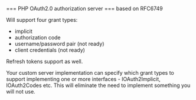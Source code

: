 === PHP OAuth2.0 authorization server ===
based on RFC6749

Will support four grant types:
 - implicit
 - authorization code
 - username/password pair (not ready)
 - client credentials (not ready)

Refresh tokens support as well.

Your custom server implementation can specify which grant types to support
implementing one or more interfaces - IOAuth2Implicit, IOAuth2Codes etc.
This will eliminate the need to implement something you will not use.

